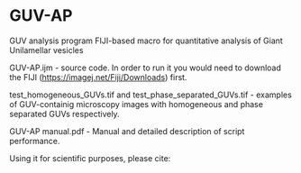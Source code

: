 # GUV-AP
GUV analysis program
FIJI-based macro for quantitative analysis of Giant Unilamellar vesicles

GUV-AP.ijm - source code. In order to run it you would need to download the FIJI (https://imagej.net/Fiji/Downloads) first.

test_homogeneous_GUVs.tif and test_phase_separated_GUVs.tif - examples of GUV-containig microscopy images with homogeneous and phase separated GUVs respectively.

GUV-AP manual.pdf - Manual and detailed description of script performance.

Using it for scientific purposes, please cite:
